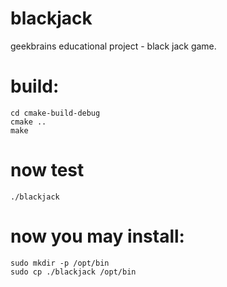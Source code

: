 # blackjack
geekbrains educational project - black jack game.

# build:
```
cd cmake-build-debug
cmake ..
make
```
# now test
```
./blackjack
```
# now you may install:
```
sudo mkdir -p /opt/bin
sudo cp ./blackjack /opt/bin
```
